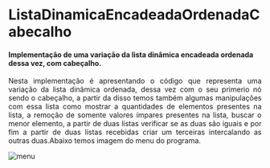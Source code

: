 # ListaDinamicaEncadeadaOrdenadaCabecalho
#### Implementação de uma variação da lista dinâmica encadeada ordenada dessa vez, com cabeçalho.

<p style="text-align:justify">Nesta implementação é apresentando o código que representa uma variação da lista dinâmica ordenada, dessa vez com o seu primerio nó sendo o cabeçalho, a partir da disso temos também algumas manipulações com essa lista como mostrar a quantidades de elementos presentes na lista, a remoção de somente valores ímpares presentes na lista, buscar o menor elemento, a partir de duas listas verificar se as duas são iguais e por fim a partir de duas listas recebidas criar um terceiras intercalando as outras duas.Abaixo temos imagem do menu do programa.</p>

![menu]()
